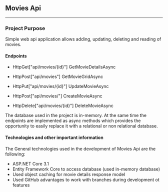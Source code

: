 ## Movies Api

----

### Project Purpose

Simple web api application allows adding, updating, deleting and reading of movies.  


#### Endpoints

  - HttpGet["api/movies/{id}"] GetMovieDetailsAsync

  - HttpPost["api/movies"] GetMovieGridAsync

  - HttpPut["api/movies/{id}"] UpdateMovieAsync

  - HttpPost["api/movies/"] CreateMovieAsync

  - HttpDelete["api/movies/{id}"] DeleteMovieAsync

The database used in the project is in-memory. At the same time the endpoints are implemented as async methods
which provides the opportunity to easily replace it with а relational or non relational database.


#### Technologies and other important information

The General technologies used in the development of Movies Api are the following:
  - ASP.NET Core 3.1
  - Entity Framework Core to access database (used in-memory database)
  - Used object caching for movie details response model
  - Used GitHub advantages to work with branches during development ot features
